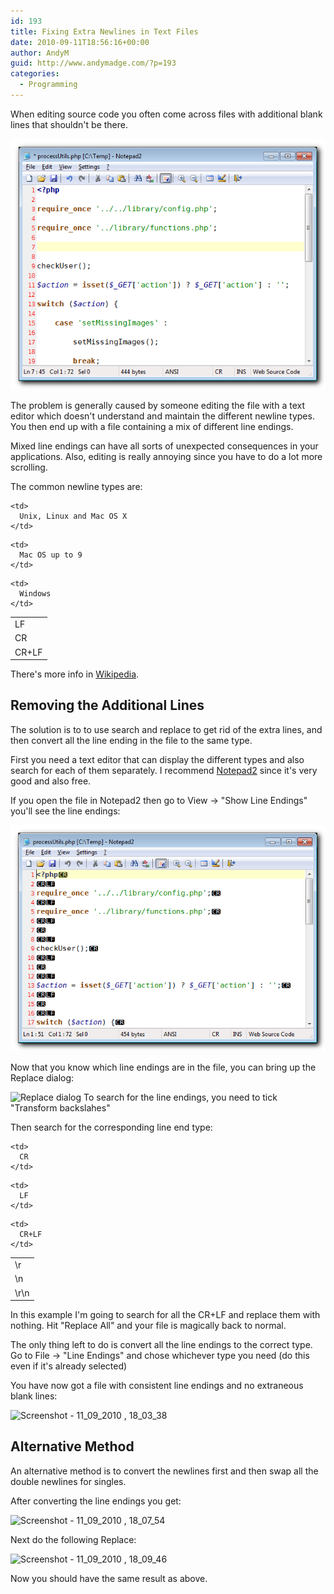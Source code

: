 ```yaml
---
id: 193
title: Fixing Extra Newlines in Text Files
date: 2010-09-11T18:56:16+00:00
author: AndyM
guid: http://www.andymadge.com/?p=193
categories:
  - Programming
---
```

When editing source code you often come across files with additional blank lines that shouldn't be there.

<img title="Extra blank lines" src="/assets/images/fixing-newlines-01.png" alt="Extra blank lines" /> 

The problem is generally caused by someone editing the file with a text editor which doesn't understand and maintain the different newline types. You then end up with a file containing a mix of different line endings.<!--more-->

Mixed line endings can have all sorts of unexpected consequences in your applications. Also, editing is really annoying since you have to do a lot more scrolling.

The common newline types are:

<table border="0">
  <tr>
    <td>
      LF
    </td>
    
    <td>
      Unix, Linux and Mac OS X
    </td>
  </tr>
  
  <tr>
    <td>
      CR
    </td>
    
    <td>
      Mac OS up to 9
    </td>
  </tr>
  
  <tr>
    <td>
      CR+LF
    </td>
    
    <td>
      Windows
    </td>
  </tr>
</table>

There's more info in [Wikipedia](http://en.wikipedia.org/wiki/Newline).

## Removing the Additional Lines

The solution is to to use search and replace to get rid of the extra lines, and then convert all the line ending in the file to the same type.

First you need a text editor that can display the different types and also search for each of them separately. I recommend [Notepad2](http://www.flos-freeware.ch/notepad2.html) since it's very good and also free.

If you open the file in Notepad2 then go to View -> "Show Line Endings" you'll see the line endings:

<img title="Mixed line ending" src="/assets/images/fixing-newlines-02.png" alt="Mixed line ending" /> 

Now that you know which line endings are in the file, you can bring up the Replace dialog:

<img class="size-full wp-image-206" title="Replace dialog" src="http://www.andymadge.com/blog/wp-content/uploads/Screenshot-11_09_2010-17_54_08.png" alt="Replace dialog" width="515" height="305" />  
To search for the line endings, you need to tick "Transform backslahes"

Then search for the corresponding line end type:

<table border="0">
  <tr>
    <td>
      \r
    </td>
    
    <td>
      CR
    </td>
  </tr>
  
  <tr>
    <td>
      \n
    </td>
    
    <td>
      LF
    </td>
  </tr>
  
  <tr>
    <td>
      \r\n
    </td>
    
    <td>
      CR+LF
    </td>
  </tr>
</table>

In this example I'm going to search for all the CR+LF and replace them with nothing. Hit "Replace All" and your file is magically back to normal.

The only thing left to do is convert all the line endings to the correct type. Go to File -> "Line Endings" and chose whichever type you need (do this even if it's already selected)

You have now got a file with consistent line endings and no extraneous blank lines:

<img class="alignnone size-full wp-image-208" title="Screenshot - 11_09_2010 , 18_03_38" src="http://www.andymadge.com/blog/wp-content/uploads/Screenshot-11_09_2010-18_03_38.png" alt="Screenshot - 11_09_2010 , 18_03_38" width="629" height="501" /> 

## Alternative Method

An alternative method is to convert the newlines first and then swap all the double newlines for singles.

After converting the line endings you get:

<img class="alignnone size-full wp-image-210" title="Screenshot - 11_09_2010 , 18_07_54" src="http://www.andymadge.com/blog/wp-content/uploads/Screenshot-11_09_2010-18_07_54.png" alt="Screenshot - 11_09_2010 , 18_07_54" width="629" height="501" /> 

Next do the following Replace:

<img class="alignnone size-full wp-image-211" title="Screenshot - 11_09_2010 , 18_09_46" src="http://www.andymadge.com/blog/wp-content/uploads/Screenshot-11_09_2010-18_09_46.png" alt="Screenshot - 11_09_2010 , 18_09_46" width="515" height="305" /> 

Now you should have the same result as above.